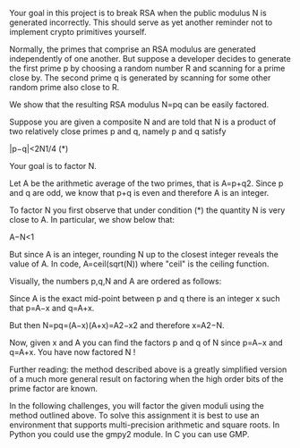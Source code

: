 Your goal in this project is to break RSA when the public modulus N is generated incorrectly. This should serve as yet another reminder not to implement crypto primitives yourself.

Normally, the primes that comprise an RSA modulus are generated independently of one another. But suppose a developer decides to generate the first prime p by choosing a random number R and scanning for a prime close by. The second prime q is generated by scanning for some other random prime also close to R.

We show that the resulting RSA modulus N=pq can be easily factored.

Suppose you are given a composite N and are told that N is a product of two relatively close primes p and q, namely p and q satisfy

|p−q|<2N1/4 (*)

Your goal is to factor N.

Let A be the arithmetic average of the two primes, that is A=p+q2. Since p and q are odd, we know that p+q is even and therefore A is an integer.

To factor N you first observe that under condition (*) the quantity N is very close to A. In particular, we show below that:

A−N<1

But since A is an integer, rounding N up to the closest integer reveals the value of A. In code, A=ceil(sqrt(N)) where "ceil" is the ceiling function.

Visually, the numbers p,q,N and A are ordered as follows:

Since A is the exact mid-point between p and q there is an integer x such that p=A−x and q=A+x.

But then N=pq=(A−x)(A+x)=A2−x2 and therefore x=A2−N.

Now, given x and A you can find the factors p and q of N since p=A−x and q=A+x. You have now factored N  !

Further reading: the method described above is a greatly simplified version of a much more general result on factoring when the high order bits of the prime factor are known.

In the following challenges, you will factor the given moduli using the method outlined above. To solve this assignment it is best to use an environment that supports multi-precision arithmetic and square roots. In Python you could use the gmpy2 module. In C you can use GMP.